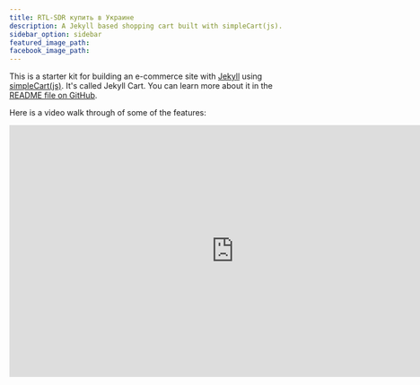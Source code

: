 ```yaml
---
title: RTL-SDR купить в Украине
description: A Jekyll based shopping cart built with simpleCart(js).
sidebar_option: sidebar
featured_image_path:
facebook_image_path:
---
```


This is a starter kit for building an e-commerce site with [Jekyll](https://jekyllrb.com/) using [simpleCart(js)](http://simplecartjs.org/). It's called Jekyll Cart. You can learn more about it in the [README file on GitHub](https://github.com/bradonomics/jekyll-cart/blob/develop/README.md).

Here is a video walk through of some of the features:

<iframe width="800" height="450" src="https://www.youtube-nocookie.com/embed/jdp_XmogTEo?rel=0&amp;showinfo=0" frameborder="0" allowfullscreen></iframe>